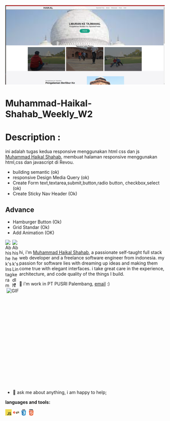 <img src="image/img/web.png" width="100%" height="250">


# Muhammad-Haikal-Shahab_Weekly_W2



# Description :
ini adalah tugas kedua responsive menggunakan html css dan js [Muhammad Haikal Shahab](https://haikalshahab1.netlify.app), membuat halaman responsive menggunakan html,css dan javascript di Revou.

- building semantic (ok)
- responsive Design Media Query (ok)
- Create Form text,textarea,submit,button,radio button, checkbox,select (ok)
- Create Sticky Nav Header (Ok)


## Advance
- Hamburger Button (Ok)
- Grid Standar (Ok)
- Add Animation (OK)


<a href="https://www.instagram.com/haikal02502/">
  <img align="left" alt="Abhishek's Instagram" width="22px" src="https://raw.githubusercontent.com/hussainweb/hussainweb/main/icons/instagram.png"  />
</a>

<a href="https://www.linkedin.com/in/mhaikalshahab/">
  <img align="left" alt="Abhishek's LinkedIN" width="22px" src="https://raw.githubusercontent.com/peterthehan/peterthehan/master/assets/linkedin.svg" />
</a>

<br />

hi, i'm [Muhammad Haikal Shahab](https://haikalshahab1.netlify.app), a passionate self-taught full stack web developer and a freelance software engineer from indonesia. my passion for software lies with dreaming up ideas and making them come true with elegant interfaces. i take great care in the experience, architecture, and code quality of the things I build.


  <img align="right" alt="GIF" src="https://github.com/abhisheknaiidu/abhisheknaiidu/blob/master/code.gif?raw=true" width="500" height="320" />
  
- 💼 i'm work in PT PUSRI Palembang, [email](mailto:haikal.pusri@gmail.com) :)
- 💬 ask me about anything, i am happy to help;

**languages and tools:**  

<code><img height="20" src="https://raw.githubusercontent.com/github/explore/80688e429a7d4ef2fca1e82350fe8e3517d3494d/topics/javascript/javascript.png"></code>
<code><img height="20" src="https://raw.githubusercontent.com/github/explore/80688e429a7d4ef2fca1e82350fe8e3517d3494d/topics/git/git.png"></code>
<code><img height="20" src="https://raw.githubusercontent.com/github/explore/80688e429a7d4ef2fca1e82350fe8e3517d3494d/topics/css/css.png"></code>
<code><img height="20" src="https://raw.githubusercontent.com/github/explore/80688e429a7d4ef2fca1e82350fe8e3517d3494d/topics/html/html.png"></code>


<br>
<br>
<br>



